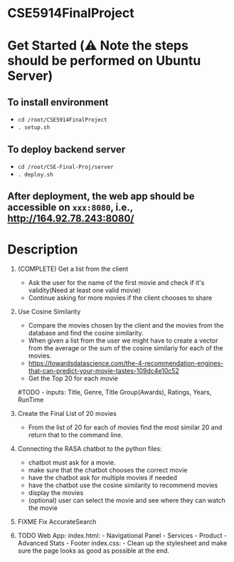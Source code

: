# CSE5914FinalProject

# Get Started (⚠️ Note the steps should be performed on Ubuntu Server)
## To install environment
- `cd /root/CSE5914FinalProject`
- `. setup.sh`

## To deploy backend server
- `cd /root/CSE-Final-Proj/server`
- `. deploy.sh`

## After deployment, the web app should be accessible on `xxx:8080`, i.e., http://164.92.78.243:8080/


# Description
1. (COMPLETE) Get a list from the client
    - Ask the user for the name of the first movie and check if it's validity(Need at least one valid movie)
    - Continue asking for more movies if the client chooses to share


2. Use Cosine Similarity
    - Compare the movies chosen by the client and the movies from the database and find the cosine similarity.
    - When given a list from the user we might have to create a vector from the average or the sum of the cosine similariy for each of the movies.
    - https://towardsdatascience.com/the-4-recommendation-engines-that-can-predict-your-movie-tastes-109dc4e10c52
    - Get the Top 20 for each movie

    #TODO - inputs: Title, Genre, Title Group(Awards), Ratings, Years, RunTime

3. Create the Final List of 20 movies
    - From the list of 20 for each of movies find the most similar 20 and return that to the command line.

4. Connecting the RASA chatbot to the python files:
    - chatbot must ask for a movie.
    - make sure that the chatbot chooses the correct movie
    - have the chatbot ask for multiple movies if needed
    - have the chatbot use the cosine similarity to recommend movies
    - display the movies
    - (optional) user can select the movie and see where they can watch the movie

5. FIXME Fix AccurateSearch

6. TODO Web App:
    index.html:
        - Navigational Panel
        - Services
        - Product
        - Advanced Stats
        - Footer
    index.css:
        - Clean up the stylesheet and make sure the page looks as good as possible at the end.